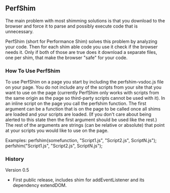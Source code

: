 ﻿## PerfShim
The main problem with most shimming solutions is that you download to the 
browser and force it to parse and possibly execute code that is unnecessary. 

PerfShim (short for Performance Shim) solves this problem by analyzing your 
code. Then for each shim able code you use it check if the browser needs it. 
Only if both of those are true does it download a separate files, one per shim, 
that make the browser "safe" for your code.

### How To Use PerfShim
To use PerfShim on a page you start by including the perfshim-vsdoc.js file on 
your page. You do not include any of the scripts from your site that you want 
to use on the page (currently PerfShim only works with scripts from the same 
origin as the page so third-party scripts cannot be used with it). In an inline 
script on the page you call the perfshim function. The first argument can be a 
function that is on the page to be called once all shims are loaded and your 
scripts are loaded. (If you don't care about being 
alerted to this state then the first argument should be used like the rest.) 
The rest of the arguments are strings (can be relative or absolute) that point 
at your scripts you would like to use on the page.

Examples:
	perfshim(somefunction, "Script1.js", "Script2.js", ScriptN.js");
	perfshim("Script1.js", "Script2.js", ScriptN.js");

### History
Version 0.5
* First public release, includes shim for addEventListener and its dependency extendDOM.
